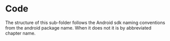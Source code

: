 # Code

The structure of this sub-folder follows the Android sdk naming conventions from the android package name. When it does not it is 
by abbreviated chapter name.